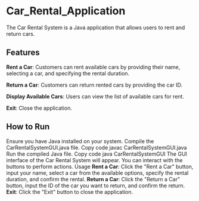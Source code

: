 # Car_Rental_Application
The Car Rental System is a Java application that allows users to rent and return cars.

## Features
 **Rent a Car**: Customers can rent available cars by providing their name, selecting a car, and specifying the rental duration.


**Return a Car**: Customers can return rented cars by providing the car ID.


**Display Available Cars**: Users can view the list of available cars for rent.


 **Exit**: Close the application.

 
## **How to Run**
Ensure you have Java installed on your system.
Compile the CarRentalSystemGUI.java file.
Copy code
javac CarRentalSystemGUI.java
Run the compiled Java file.
Copy code
java CarRentalSystemGUI
The GUI interface of the Car Rental System will appear. You can interact with the buttons to perform actions.
Usage
**Rent a Car**: Click the "Rent a Car" button, input your name, select a car from the available options, specify the rental duration, and confirm the rental.
**Return a Car**: Click the "Return a Car" button, input the ID of the car you want to return, and confirm the return.
**Exit**: Click the "Exit" button to close the application.



